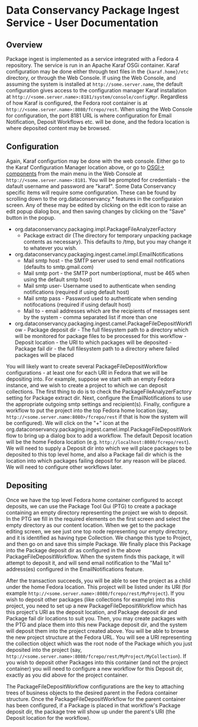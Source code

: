 # Data Conservancy Package Ingest Service - User Documentation

## Overview
Package ingest is implemented as a service integrated with a Fedora 4 repository. The service is run in an Apache Karaf OSGi container. Karaf configuration may be done either through text files in the `{karaf.home}/etc` directory, or through the Web Console. If using the Web Console, and assuming the system is installed at `http://some.server.name`, the default configuration gives access to the configuration manager Karaf installation at `http://<some.server.name>:8181/system/console/configMgr`. Regardless of how Karaf is configured, the Fedora root container is at `http://<some.server.name>:8080/fcrepo/rest`. When using the Web Console for configuration, the port 8181 URL is where configuration for Email Notification, Deposit Workflows etc. will be done, and the fedora location is where deposited content may be browsed.

## Configuration
Again, Karaf configurtion may be done with the web console. Either go to the Karaf Configuration Manager location above, or go to [OSGI-> components](http://localhost:8181/system/console/components)  from the main menu in the Web Console at `http://<some.server.name>:8181`. You will be prompted for credentials - the dafault username and password are "karaf". Some Data Conservancy specific items will require some configuration. These can be found by scrolling down to the org.dataconservancy.* features in the configuraion screen. Any of these may be edited by clicking on the edit icon to raise an edit popup dialog box, and then saving changes by clicking on the "Save" button in the popup.

- org.dataconservancy.packaging.impl.PackageFileAnalyzerFactory 
	 - Package    extract dir (The directory for temporary unpacking package contents as necessary). This defaults to /tmp, but you may change it to whatever you wish.	    
 - org.dataconservancy.packaging.ingest.camel.impl.EmailNotifications   
	  - Mail smtp host - the SMTP server used to send email notifications (defaults to smtp.gmail.com)
	  - Mail smtp port - the SMTP port number(optional, must be 465 when using the default smtp host)  
	  - Mail smtp user- Username used to authenticate when sending notifications (required if using default host)
	  - Mail smtp pass - Password used to authenticate when sending notifocations (required if using default host)
	  - Mail to - email addresses which are the recipients of messages sent by the system - comma separated list if more than one
 - org.dataconservancy.packaging.ingest.camel.PackageFileDepositWorkflow
	   - Package deposit dir - The full filesystem path to a directory which will be monitored for package files to be processed for this workflow
	   - Deposit location - the URI to which packages will be deposited
	   - Package fail dir - the full filesystem path to a directory where failed packages will be placed

You will likely want to create several PackageFileDepositWorkflow configurations - at least one for each URI in Fedora that we will be depositing into. For example, suppose we start with an empty Fedora instance, and we wish to create a project to which we can deposit collections. The first thing to do is to check the PackageFileAnalyzerFactory setting for Package extract dir. Next, configure the EmailNotifications to use the appropriate outgoing smtp settings and recipient(s). Finally, configure a workflow to put the project into the top Fedora home location (say, `http://<some.server.name:8080>/fcrepo/rest` if that is how the system will be configured). We will click on the "+" icon at the org.dataconservancy.packaging.ingest.camel.impl.PackageFileDepositWorkflow to bring up a dialog box to add a workflow. The default Deposit location will be the home Fedora location (e.g. `http://localhost:8080/fcrepo/rest`). We will need to supply a Deposit dir into which we will place packages to be deposited to this top level home, and also a Package fail dir which is the location into which packages failing deposit for any reason will be placed. We will need to configure other workflows later.

## Depositing
Once we have the top level Fedora home container configured to accept deposits, we can use the Package Tool Gui (PTG) to create a package containing an empty directory representing the project we wish to deposit. In the PTG we fill in the required elements on the first screen and select the empty directory as our content location. When we get to the package editing screen, we see just one top node representing our empty directory, and it is identified as having type Collection. We change this type to Project, and then go on and save this simple Package. We finally place this Package into the Package deposit dir as configured in the above PackageFileDepositWorkflow. When the system finds this package, it will attempt to deposit it, and will send email notification to the "Mail to" address(es) configured in the EmailNotifications feature. 

After the transaction succeeds, you will be able to see the project as a child under the home Fedora location. This project will be listed under its URI (for example `http://<some.server.name>:8080/fcrepo/rest/MyProject`). If you wish to deposit other packages (like collections for example) into this project, you need to set up a new PackageFileDepositWorkflow which has this project's URI as the deposit location, and Package deposit dir and Package fail dir locations to suit you. Then, you may create packages with the PTG and place them into this new Package deposit dir, and the system will deposit them into the project created above. You will be able to browse the new project structure at the Fedora URL. You will see a URI representing the collection object which was the root node of the Package which you just deposited into the project (say, `http://<some.server.name>:8080/fcrepo/rest/MyProject/MyCollection`). If you wish to deposit other Packages into this container (and not the project container) you will need to configure a new workflow for this Deposit dir, exactly as you did above for the project container.

The PackageFileDepositWorkflow configurations are the key to attaching trees of business objects to the desired parent in the Fedora container structure. Once the PackageFileDepositWorkflow for the parent container has been configured, if a Package is placed in that workflow's Package deposit dir, the package tree will show up under the parent's URI (the Deposit location for the workflow).